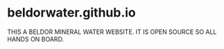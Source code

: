 # beldorwater.github.io


THIS A BELDOR MINERAL WATER WEBSITE.
IT IS OPEN SOURCE SO ALL HANDS ON BOARD.
